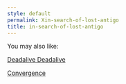 ```yaml
---
style: default
permalink: Xin-search-of-lost-antigo
title: in-search-of-lost-antigo
---
```

You may also like:

[Deadalive Deadalive](http://scp-wiki.net/deadalive-deadalive)

[Convergence](http://scp-wiki.net/convergence)
